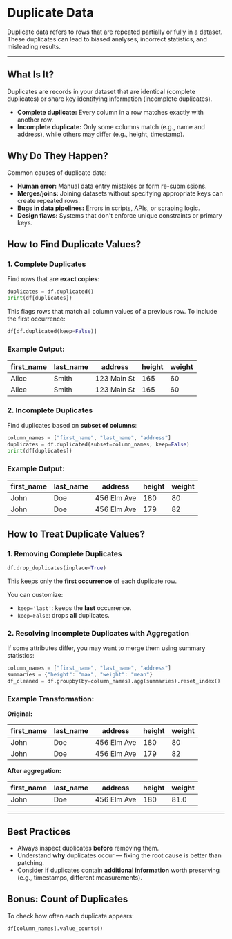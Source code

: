# Duplicate Data

Duplicate data refers to rows that are repeated partially or fully in a dataset. These duplicates can lead to biased analyses, incorrect statistics, and misleading results.

---

## What Is It?

Duplicates are records in your dataset that are identical (complete duplicates) or share key identifying information (incomplete duplicates).

* **Complete duplicate:** Every column in a row matches exactly with another row.
* **Incomplete duplicate:** Only some columns match (e.g., name and address), while others may differ (e.g., height, timestamp).


## Why Do They Happen?

Common causes of duplicate data:

* **Human error:** Manual data entry mistakes or form re-submissions.
* **Merges/joins:** Joining datasets without specifying appropriate keys can create repeated rows.
* **Bugs in data pipelines:** Errors in scripts, APIs, or scraping logic.
* **Design flaws:** Systems that don't enforce unique constraints or primary keys.


## How to Find Duplicate Values?

### 1. Complete Duplicates

Find rows that are **exact copies**:

```python
duplicates = df.duplicated()
print(df[duplicates])
```

This flags rows that match all column values of a previous row. To include the first occurrence:

```python
df[df.duplicated(keep=False)]
```

### Example Output:

| first\_name | last\_name | address     | height | weight |
| ----------- | ---------- | ----------- | ------ | ------ |
| Alice       | Smith      | 123 Main St | 165    | 60     |
| Alice       | Smith      | 123 Main St | 165    | 60     |


### 2. Incomplete Duplicates

Find duplicates based on **subset of columns**:

```python
column_names = ["first_name", "last_name", "address"]
duplicates = df.duplicated(subset=column_names, keep=False)
print(df[duplicates])
```

### Example Output:

| first\_name | last\_name | address     | height | weight |
| ----------- | ---------- | ----------- | ------ | ------ |
| John        | Doe        | 456 Elm Ave | 180    | 80     |
| John        | Doe        | 456 Elm Ave | 179    | 82     |


## How to Treat Duplicate Values?

### 1. Removing Complete Duplicates

```python
df.drop_duplicates(inplace=True)
```

This keeps only the **first occurrence** of each duplicate row.

You can customize:

* `keep='last'`: keeps the **last** occurrence.
* `keep=False`: drops **all** duplicates.


### 2. Resolving Incomplete Duplicates with Aggregation

If some attributes differ, you may want to merge them using summary statistics:

```python
column_names = ["first_name", "last_name", "address"]
summaries = {"height": "max", "weight": "mean"}
df_cleaned = df.groupby(by=column_names).agg(summaries).reset_index()
```

### Example Transformation:

**Original:**

| first\_name | last\_name | address     | height | weight |
| ----------- | ---------- | ----------- | ------ | ------ |
| John        | Doe        | 456 Elm Ave | 180    | 80     |
| John        | Doe        | 456 Elm Ave | 179    | 82     |

**After aggregation:**

| first\_name | last\_name | address     | height | weight |
| ----------- | ---------- | ----------- | ------ | ------ |
| John        | Doe        | 456 Elm Ave | 180    | 81.0   |

---

## Best Practices

* Always inspect duplicates **before** removing them.
* Understand **why** duplicates occur — fixing the root cause is better than patching.
* Consider if duplicates contain **additional information** worth preserving (e.g., timestamps, different measurements).

## Bonus: Count of Duplicates

To check how often each duplicate appears:

```python
df[column_names].value_counts()
```

